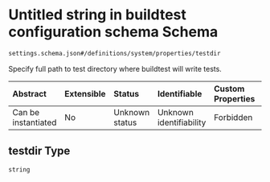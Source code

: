 # Untitled string in buildtest configuration schema Schema

```txt
settings.schema.json#/definitions/system/properties/testdir
```

Specify full path to test directory where buildtest will write tests.

| Abstract            | Extensible | Status         | Identifiable            | Custom Properties | Additional Properties | Access Restrictions | Defined In                                                                  |
| :------------------ | :--------- | :------------- | :---------------------- | :---------------- | :-------------------- | :------------------ | :-------------------------------------------------------------------------- |
| Can be instantiated | No         | Unknown status | Unknown identifiability | Forbidden         | Allowed               | none                | [settings.schema.json*](../out/settings.schema.json "open original schema") |

## testdir Type

`string`
